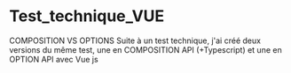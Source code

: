 # Test_technique_VUE
COMPOSITION VS OPTIONS 
Suite à un test technique, j'ai créé deux versions du même test, une en COMPOSITION API (+Typescript) et une en OPTION API avec Vue js
